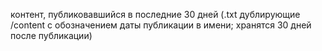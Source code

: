 контент, публиковавшийся в последние 30 дней (.txt дублирующие /content с обозначением даты публикации в имени; хранятся 30 дней после публикации)